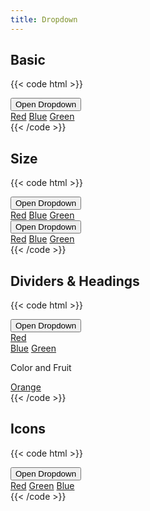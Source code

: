 ```yaml
---
title: Dropdown
---
```


## Basic

{{< code html >}}

<div class="dropdown">
  <button class="btn btn-primary dropdown-trigger" id="open-color-menu">
    Open Dropdown <i data-feather="chevron-down"></i>
  </button>
  <div id="color-menu" class="dropdown-list">
    <a href="#" class="dropdown-item">Red</a>
    <a href="#" class="dropdown-item">Blue</a>
    <a href="#" class="dropdown-item">Green</a>
  </div>
</div>
{{< /code >}}

## Size

{{< code html >}}

<div class="flex space-x-2">
  <div class="dropdown dropdown-sm">
    <button class="btn btn-primary btn-sm dropdown-trigger" id="open-color-menu">
      Open Dropdown <i data-feather="chevron-down"></i>
    </button>
    <div id="color-menu" class="dropdown-list">
      <a href="#" class="dropdown-item">Red</a>
      <a href="#" class="dropdown-item">Blue</a>
      <a href="#" class="dropdown-item">Green</a>
    </div>
  </div>
  <div class="dropdown dropdown-lg">
    <button class="btn btn-primary btn-lg dropdown-trigger" id="open-color-menu">
      Open Dropdown <i data-feather="chevron-down"></i>
    </button>
    <div id="color-menu" class="dropdown-list">
      <a href="#" class="dropdown-item">Red</a>
      <a href="#" class="dropdown-item">Blue</a>
      <a href="#" class="dropdown-item">Green</a>
    </div>
  </div>
</div>
{{< /code >}}

## Dividers & Headings

{{< code html >}}

<div class="dropdown">
  <button class="btn btn-primary dropdown-trigger" id="open-color-menu">
    Open Dropdown <i data-feather="chevron-down"></i>
  </button>
  <div id="color-menu" class="dropdown-list">
    <a href="#" class="dropdown-item">Red</a>
    <div class="dropdown-divide"></div>
    <a href="#" class="dropdown-item">Blue</a>
    <a href="#" class="dropdown-item">Green</a>
    <div class="dropdown-divide"></div>
    <p class="dropdown-header">Color and Fruit</p>
    <a href="#" class="dropdown-item">Orange</a>
  </div>
</div>
{{< /code >}}

## Icons

{{< code html >}}

<div class="dropdown">
  <button class="btn btn-primary dropdown-trigger" id="open-color-menu">
    Open Dropdown <i data-feather="chevron-down"></i>
  </button>
  <div id="color-menu" class="dropdown-list">
    <a href="#" class="dropdown-item justify-between">Red<i data-feather="bell"></i></a>
    <a href="#" class="dropdown-item justify-between">Green<i data-feather="shield"></i></a>
    <a href="#" class="dropdown-item"><i data-feather="at-sign" class="mr-2"></i> Blue</a>
  </div>
</div>
{{< /code >}}
